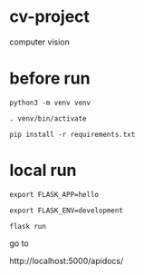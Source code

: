 # cv-project
computer vision

# before run
`python3 -m venv venv`

`. venv/bin/activate`

`pip install -r requirements.txt`

# local run
`export FLASK_APP=hello`

`export FLASK_ENV=development`

`flask run`

go to 

http://localhost:5000/apidocs/